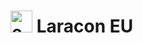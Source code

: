  # <img src="https://raw.githubusercontent.com/hampusborgos/country-flags/main/png250px/eu.png" alt="eu" width="35px" /> Laracon EU
